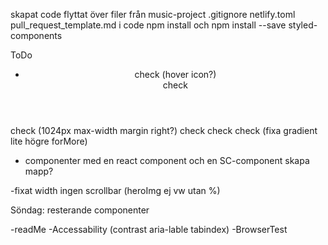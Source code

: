 skapat code
flyttat över filer från music-project
.gitignore
netlify.toml
pull_request_template.md
i code npm install och npm install --save styled-components
 
ToDo
 - <div>
      <Header /> check (hover icon?)
      <MainContent />
      <Footer /> check
    </div>
    
<MainContent />
      <Intro /> check (1024px max-width margin right?)
      <Tech /> check
      <FeaturedProjects />
      <OtherProjects />
      <MyThoughts />
      <MoreThoughts />
      <Skills /> check
      <ForMore /> check (fixa gradient lite högre forMore)

- componenter med en react component och en SC-component skapa mapp?
<!-- - gradient BG i ForMore, in i footer med CONTACT som gradient, överlappning -->

-fixat width ingen scrollbar (heroImg ej vw utan %)

Söndag:
resterande componenter


-readMe
-Accessability (contrast aria-lable tabindex)
-BrowserTest
